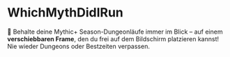 # WhichMythDidIRun
🎯 Behalte deine Mythic+ Season-Dungeonläufe immer im Blick – auf einem **verschiebbaren Frame**, den du frei auf dem Bildschirm platzieren kannst! Nie wieder Dungeons oder Bestzeiten verpassen. 
